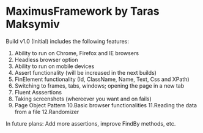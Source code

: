 # MaximusFramework by Taras Maksymiv

Build v1.0 (Initial) includes the following features:
1. Ability to run on Chrome, Firefox and IE browsers
2. Headless browser option
3. Ability to run on mobile devices
4. Assert functionality (will be increased in the next builds)
5. FinElement functionality (Id, ClassName, Name, Text, Css and XPath)
6. Switching to frames, tabs, windows; opening the page in a new tab
7. Fluent Asssertions
8. Taking screenshots (whereever you want and on fails)
9. Page Object Pattern
10.Basic browser functionalities
11.Reading the data from a file
12.Randomizer

In future plans:
Add more assertions, improve FindBy methods, etc.
